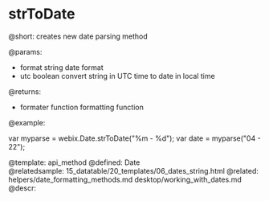 strToDate
=============

@short:
	creates new date parsing method

@params:
- format		string		date format
- utc		boolean		convert string in UTC time to date in local time


@returns:
- formater      function 	formatting function	

@example:

var myparse = webix.Date.strToDate("%m - %d");
var date = myparse("04 - 22");

@template:	api_method
@defined:	Date	
@relatedsample:
	15_datatable/20_templates/06_dates_string.html
@related:
	helpers/date_formatting_methods.md
    desktop/working_with_dates.md
@descr:



